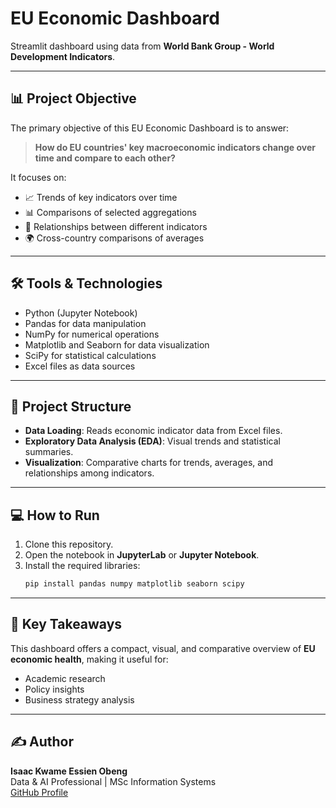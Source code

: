 # EU Economic Dashboard

Streamlit dashboard using data from **World Bank Group - World Development Indicators**.

---

## 📊 Project Objective

The primary objective of this EU Economic Dashboard is to answer:

> **How do EU countries' key macroeconomic indicators change over time and compare to each other?**

It focuses on:
- 📈 Trends of key indicators over time
- 📊 Comparisons of selected aggregations
- 🔎 Relationships between different indicators
- 🌍 Cross-country comparisons of averages

---

## 🛠️ Tools & Technologies

- Python (Jupyter Notebook)
- Pandas for data manipulation
- NumPy for numerical operations
- Matplotlib and Seaborn for data visualization
- SciPy for statistical calculations
- Excel files as data sources

---

## 📝 Project Structure

- **Data Loading**: Reads economic indicator data from Excel files.
- **Exploratory Data Analysis (EDA)**: Visual trends and statistical summaries.
- **Visualization**: Comparative charts for trends, averages, and relationships among indicators.

---

## 💻 How to Run

1. Clone this repository.
2. Open the notebook in **JupyterLab** or **Jupyter Notebook**.
3. Install the required libraries:
   ```bash
   pip install pandas numpy matplotlib seaborn scipy

---

## 📌 Key Takeaways

This dashboard offers a compact, visual, and comparative overview of **EU economic health**, making it useful for:
- Academic research
- Policy insights
- Business strategy analysis

---

## ✍️ Author

**Isaac Kwame Essien Obeng**  
Data & AI Professional | MSc Information Systems  
[GitHub Profile](https://github.com/ikeobeng)
